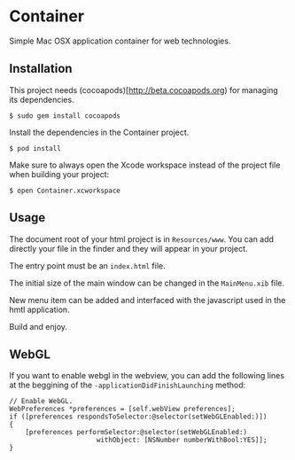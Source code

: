Container
=========

Simple Mac OSX application container for web technologies.

Installation
------------

This project needs (cocoapods)[http://beta.cocoapods.org) 
for managing its dependencies.

    $ sudo gem install cocoapods

Install the dependencies in the Container project.

    $ pod install

Make sure to always open the Xcode workspace instead 
of the project file when building your project:

    $ open Container.xcworkspace

Usage
-----

The document root of your html project is in `Resources/www`.
You can add directly your file in the finder and they will
appear in your project.

The entry point must be an `index.html` file.

The initial size of the main window can be changed in the 
`MainMenu.xib` file.

New menu item can be added and interfaced with the javascript
used in the hmtl application.

Build and enjoy.

WebGL
-----

If you want to enable webgl in the webview, you can add the following
lines at the beggining of the `-applicationDidFinishLaunching` method:
    
    // Enable WebGL.
    WebPreferences *preferences = [self.webView preferences];
    if ([preferences respondsToSelector:@selector(setWebGLEnabled:)])
    {
        [preferences performSelector:@selector(setWebGLEnabled:)
                          withObject: [NSNumber numberWithBool:YES]];
    }
